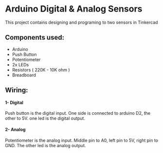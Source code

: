 # Arduino Digital & Analog Sensors 
This project contains designing and programing to two sensors in Tinkercad

## Components used:
- Arduino 
- Push Button 
- Potentiometer 
- 2x LEDs 
- Resistors ( 220K - 10K ohm )
- Breadboard

## Wiring:
#### 1- Digital  
Push button is the digital input. One side is connected to arduino D2, the other to 5V.
one led is the digital output.

#### 2- Analog  
Potentiometer is the analog input. Middle pin to A0, left pin to 5V, right pin to GND.
The other led is the analog output.




